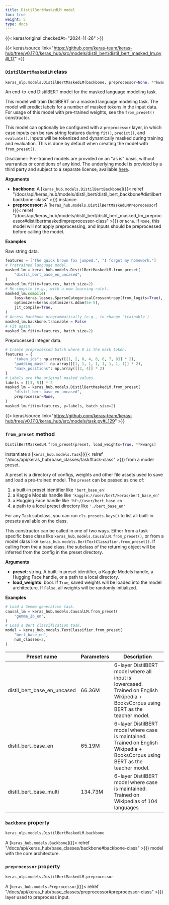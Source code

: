 ```yaml
---
title: DistilBertMaskedLM model
toc: true
weight: 5
type: docs
---
```


{{< keras/original checkedAt="2024-11-26" >}}

{{< keras/source link="https://github.com/keras-team/keras-hub/tree/v0.17.0/keras_hub/src/models/distil_bert/distil_bert_masked_lm.py#L17" >}}

### `DistilBertMaskedLM` class

```python
keras_nlp.models.DistilBertMaskedLM(backbone, preprocessor=None, **kwargs)
```

An end-to-end DistilBERT model for the masked language modeling task.

This model will train DistilBERT on a masked language modeling task.
The model will predict labels for a number of masked tokens in the
input data. For usage of this model with pre-trained weights, see the
`from_preset()` constructor.

This model can optionally be configured with a `preprocessor` layer, in
which case inputs can be raw string features during `fit()`, `predict()`,
and `evaluate()`. Inputs will be tokenized and dynamically masked during
training and evaluation. This is done by default when creating the model
with `from_preset()`.

Disclaimer: Pre-trained models are provided on an "as is" basis, without
warranties or conditions of any kind. The underlying model is provided by a
third party and subject to a separate license, available
[here](https://github.com/huggingface/transformers).

**Arguments**

- **backbone**: A [`keras_hub.models.DistilBertBackbone`]({{< relref "/docs/api/keras_hub/models/distil_bert/distil_bert_backbone#distilbertbackbone-class" >}}) instance.
- **preprocessor**: A [`keras_hub.models.DistilBertMaskedLMPreprocessor`]({{< relref "/docs/api/keras_hub/models/distil_bert/distil_bert_masked_lm_preprocessor#distilbertmaskedlmpreprocessor-class" >}}) or
  `None`. If `None`, this model will not apply preprocessing, and
  inputs should be preprocessed before calling the model.

**Examples**

Raw string data.

```python
features = ["The quick brown fox jumped.", "I forgot my homework."]
# Pretrained language model.
masked_lm = keras_hub.models.DistilBertMaskedLM.from_preset(
    "distil_bert_base_en_uncased",
)
masked_lm.fit(x=features, batch_size=2)
# Re-compile (e.g., with a new learning rate).
masked_lm.compile(
    loss=keras.losses.SparseCategoricalCrossentropy(from_logits=True),
    optimizer=keras.optimizers.Adam(5e-5),
    jit_compile=True,
)
# Access backbone programmatically (e.g., to change `trainable`).
masked_lm.backbone.trainable = False
# Fit again.
masked_lm.fit(x=features, batch_size=2)
```

Preprocessed integer data.

```python
# Create preprocessed batch where 0 is the mask token.
features = {
    "token_ids": np.array([[1, 2, 0, 4, 0, 6, 7, 8]] * 2),
    "padding_mask": np.array([[1, 1, 1, 1, 1, 1, 1, 1]] * 2),
    "mask_positions": np.array([[2, 4]] * 2)
}
# Labels are the original masked values.
labels = [[3, 5]] * 2
masked_lm = keras_hub.models.DistilBertMaskedLM.from_preset(
    "distil_bert_base_en_uncased",
    preprocessor=None,
)
masked_lm.fit(x=features, y=labels, batch_size=2)
```

{{< keras/source link="https://github.com/keras-team/keras-hub/tree/v0.17.0/keras_hub/src/models/task.py#L129" >}}

### `from_preset` method

```python
DistilBertMaskedLM.from_preset(preset, load_weights=True, **kwargs)
```

Instantiate a [`keras_hub.models.Task`]({{< relref "/docs/api/keras_hub/base_classes/task#task-class" >}}) from a model preset.

A preset is a directory of configs, weights and other file assets used
to save and load a pre-trained model. The `preset` can be passed as
one of:

1. a built-in preset identifier like `'bert_base_en'`
2. a Kaggle Models handle like `'kaggle://user/bert/keras/bert_base_en'`
3. a Hugging Face handle like `'hf://user/bert_base_en'`
4. a path to a local preset directory like `'./bert_base_en'`

For any `Task` subclass, you can run `cls.presets.keys()` to list all
built-in presets available on the class.

This constructor can be called in one of two ways. Either from a task
specific base class like `keras_hub.models.CausalLM.from_preset()`, or
from a model class like `keras_hub.models.BertTextClassifier.from_preset()`.
If calling from the a base class, the subclass of the returning object
will be inferred from the config in the preset directory.

**Arguments**

- **preset**: string. A built-in preset identifier, a Kaggle Models
  handle, a Hugging Face handle, or a path to a local directory.
- **load_weights**: bool. If `True`, saved weights will be loaded into
  the model architecture. If `False`, all weights will be
  randomly initialized.

**Examples**

```python
# Load a Gemma generative task.
causal_lm = keras_hub.models.CausalLM.from_preset(
    "gemma_2b_en",
)
# Load a Bert classification task.
model = keras_hub.models.TextClassifier.from_preset(
    "bert_base_en",
    num_classes=2,
)
```

| Preset name                 | Parameters | Description                                                                                                                         |
| --------------------------- | ---------- | ----------------------------------------------------------------------------------------------------------------------------------- |
| distil_bert_base_en_uncased | 66.36M     | 6-layer DistilBERT model where all input is lowercased. Trained on English Wikipedia + BooksCorpus using BERT as the teacher model. |
| distil_bert_base_en         | 65.19M     | 6-layer DistilBERT model where case is maintained. Trained on English Wikipedia + BooksCorpus using BERT as the teacher model.      |
| distil_bert_base_multi      | 134.73M    | 6-layer DistilBERT model where case is maintained. Trained on Wikipedias of 104 languages                                           |

### `backbone` property

```python
keras_nlp.models.DistilBertMaskedLM.backbone
```

A [`keras_hub.models.Backbone`]({{< relref "/docs/api/keras_hub/base_classes/backbone#backbone-class" >}}) model with the core architecture.

### `preprocessor` property

```python
keras_nlp.models.DistilBertMaskedLM.preprocessor
```

A [`keras_hub.models.Preprocessor`]({{< relref "/docs/api/keras_hub/base_classes/preprocessor#preprocessor-class" >}}) layer used to preprocess input.
